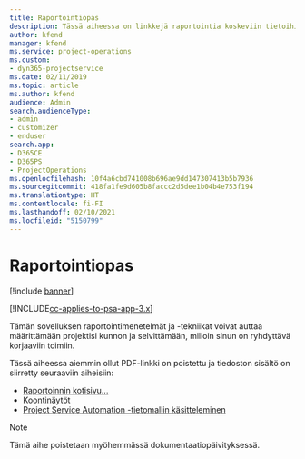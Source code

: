 ```yaml
---
title: Raportointiopas
description: Tässä aiheessa on linkkejä raportointia koskeviin tietoihin.
author: kfend
manager: kfend
ms.service: project-operations
ms.custom:
- dyn365-projectservice
ms.date: 02/11/2019
ms.topic: article
ms.author: kfend
audience: Admin
search.audienceType:
- admin
- customizer
- enduser
search.app:
- D365CE
- D365PS
- ProjectOperations
ms.openlocfilehash: 10f4a6cbd741008b696ae9dd147307413b5b7936
ms.sourcegitcommit: 418fa1fe9d605b8faccc2d5dee1b04b4e753f194
ms.translationtype: HT
ms.contentlocale: fi-FI
ms.lasthandoff: 02/10/2021
ms.locfileid: "5150799"
---
```

# <a name="reporting-guide"></a>Raportointiopas

[!include [banner](../../includes/psa-now-project-operations.md)]

[!INCLUDE[cc-applies-to-psa-app-3.x](../../includes/cc-applies-to-psa-app-3x.md)]

Tämän sovelluksen raportointimenetelmät ja -tekniikat voivat auttaa määrittämään projektisi kunnon ja selvittämään, milloin sinun on ryhdyttävä korjaaviin toimiin. 

Tässä aiheessa aiemmin ollut PDF-linkki on poistettu ja tiedoston sisältö on siirretty seuraaviin aiheisiin:

- [Raportoinnin kotisivu...](../reports-reporting-dynamics-365-project-service.md)
- [Koontinäytöt](../reports-dashboards.md)
- [Project Service Automation -tietomallin käsitteleminen](../reports-working-project-service-data-model.md)

> [!NOTE]
> Tämä aihe poistetaan myöhemmässä dokumentaatiopäivityksessä. 
